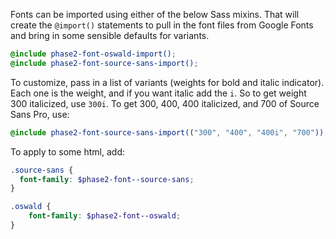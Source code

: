 Fonts can be imported using either of the below Sass mixins. That will create the `@import()` statements to pull in the 
font files from Google Fonts and bring in some sensible defaults for variants.

```scss
@include phase2-font-oswald-import();
@include phase2-font-source-sans-import();
```

To customize, pass in a list
of variants (weights for bold and italic indicator). Each one is the weight, and if you want italic add the `i`.
So to get weight 300 italicized, use `300i`. To get 300, 400, 400 italicized, and 700 of Source Sans Pro, use:

```scss
@include phase2-font-source-sans-import(("300", "400", "400i", "700"));
```

To apply to some html, add:

```scss
.source-sans {
  font-family: $phase2-font--source-sans;
}

.oswald {
    font-family: $phase2-font--oswald;
}
```
